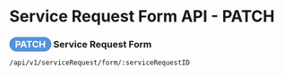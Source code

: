 # Service Request Form API - PATCH

### <span style="background-color: #5493dc; font-weight: bold; color: #ffffff; padding: 3px 10px; border-radius: 14px;">PATCH</span> **Service Request Form**

```text
/api/v1/serviceRequest/form/:serviceRequestID
```